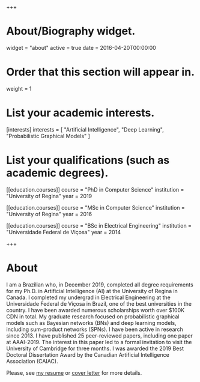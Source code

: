 +++
# About/Biography widget.
widget = "about"
active = true
date = 2016-04-20T00:00:00

# Order that this section will appear in.
weight = 1

# List your academic interests.
[interests]
  interests = [
    "Artificial Intelligence",
    "Deep Learning",
    "Probabilistic Graphical Models"
  ]

# List your qualifications (such as academic degrees).
[[education.courses]]
  course = "PhD in Computer Science"
  institution = "University of Regina"
  year = 2019

[[education.courses]]
  course = "MSc in Computer Science"
  institution = "University of Regina"
  year = 2016

[[education.courses]]
  course = "BSc in Electrical Engineering"
  institution = "Universidade Federal de Viçosa"
  year = 2014
 
+++

# About

I am a Brazilian who, in December 2019, completed all degree requirements for my Ph.D. in Artificial Intelligence (AI) at the University of Regina in Canada. I completed my undergrad in Electrical Engineering at the Universidade Federal de Viçosa in Brazil, one of the best universities in the country. I have been awarded numerous scholarships worth over $100K CDN in total. My graduate research focused on probabilistic graphical models such as Bayesian networks (BNs) and deep learning models, including sum-product networks (SPNs). I have been active in research since 2013. I have published 25 peer-reviewed papers, including one paper at AAAI-2019. The interest in this paper led to a formal invitation to visit the University of Cambridge for three months. I was awarded the 2019 Best Doctoral Dissertation Award by the Canadian Artificial Intelligence Association (CAIAC).

Please, see [my resume](files/oliveira_resume.pdf) or [cover letter](files/oliveira_cover_letter.pdf) for more details.
